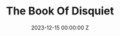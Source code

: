 ---
title: The Book Of Disquiet
date: 2023-12-15 00:00:00 Z
assets: "/uploads/The-Book-Of-Disquiet.jpg"
---